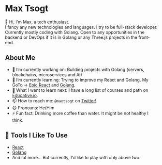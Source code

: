 # Max Tsogt

👋 Hi, I'm Max, a tech enthusiast.  
I fancy any new technologies and languages. I try to be full-stack developer. Currently mostly coding with Golang.
Open to any opportunities in the backend or DevOps if it is in Golang or any Three.js projects in the front-end. 

## About Me

-   🔭 I’m currently working on: Building projects with Golang (servers, blockchains, microservices and AI)
-   🌱 I’m currently learning: Trying to improve my React and Golang. My GoTo -> [Epic React](https://epicreact.dev/) and [Golang](https://www.ardanlabs.com/).
-   🤔 What I want to learn next: I have a long list of courses and path on [Educative.io](https://educative.io).
-   📫 How to reach me: `@maxtsogt` on [Twitter!](https://twitter.com/maxtsogt)
-   😄 Pronouns: He/Him
-   ⚡ Fun fact: Drinking more coffee than water. It might be not healthy I think. 

## 🔧 Tools I Like To Use

-   [React](https://reactjs.org/)
-   [Golang](https://go.dev/)
-   And lot more... But currently, I'd like to play with only above two. 
